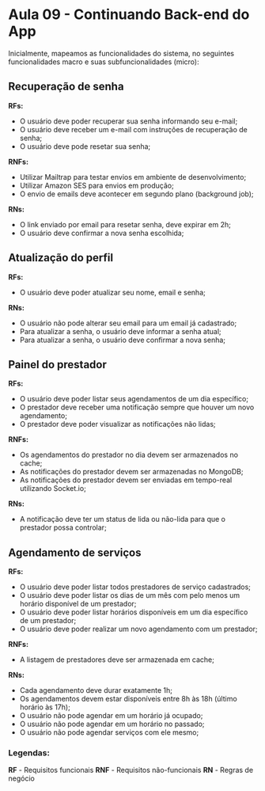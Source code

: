 # Aula 09 - Continuando Back-end do App

Inicialmente, mapeamos as funcionalidades  do sistema, no seguintes funcionalidades macro e suas subfuncionalidades (micro):

## Recuperação de senha

**RFs:**

- O usuário deve poder recuperar sua senha informando seu e-mail;
- O usuário deve receber um e-mail com instruções de recuperação de senha;
- O usuário deve pode resetar sua senha;

**RNFs:**

- Utilizar Mailtrap para testar envios em ambiente de desenvolvimento;
- Utilizar Amazon SES para envios em produção;
- O envio de emails deve acontecer em segundo plano (background job);


**RNs:**

- O link enviado por email para resetar senha, deve expirar em 2h;
- O usuário deve confirmar a nova senha escolhida;


## Atualização do perfil

**RFs:**

- O usuário deve poder atualizar seu nome, email e senha;

**RNs:**

- O usuário não pode alterar seu email para um email já cadastrado;
- Para atualizar a senha, o usuário deve informar a senha atual;
- Para atualizar a senha, o usuário deve confirmar a nova senha;

## Painel do prestador

**RFs:**

- O usuário deve poder listar seus agendamentos de um dia específico;
- O prestador deve receber uma notificação sempre que houver um novo agendamento;
- O prestador deve poder visualizar as notificações não lidas;

**RNFs:**

- Os agendamentos do prestador no dia devem ser armazenados no cache;
- As notificações do prestador devem ser armazenadas no MongoDB;
- As notificações do prestador devem ser enviadas em tempo-real utilizando Socket.io;


**RNs:**

- A notificação deve ter um status de lida ou não-lida para que o prestador possa controlar;


## Agendamento de serviços

**RFs:**

- O usuário deve poder listar todos prestadores de serviço cadastrados;
- O usuário deve poder listar os dias de um mês com pelo menos um horário disponível de um prestador;
- O usuário deve poder listar horários disponíveis em um dia específico de um prestador;
- O usuário deve poder realizar um novo agendamento com um prestador;

**RNFs:**

- A listagem de prestadores deve ser armazenada em cache;

**RNs:**

- Cada agendamento deve durar exatamente 1h;
- Os agendamentos devem estar disponíveis entre 8h às 18h (último horário às 17h);
- O usuário não pode agendar em um horário já ocupado;
- O usuário não pode agendar em um horário no passado;
- O usuário não pode agendar serviços com ele mesmo;



### Legendas:
**RF** - Requisitos funcionais
**RNF** - Requisitos não-funcionais
**RN** - Regras de negócio
